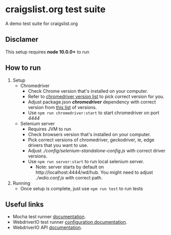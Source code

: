 # craigslist.org test suite
A demo test suite for craigslist.org

## Disclamer
This setup requires **node 10.0.0+** to run

## How to run
1. Setup
    * Chromedriver
        * Check Chrome version that's installed on your computer.
        * Refer to [chromedriver version list](http://chromedriver.chromium.org/downloads) to pick correct version for you.
        * Adjust package.json _**chromedriver**_ dependency with correct version from [this list](https://www.npmjs.com/package/chromedriver) of versions.
        * Use `npm run chromedriver:start` to start chromedriver on port _4444_
    * Selenium server
        * Requires JVM to run
        * Check browsers version that's installed on your computer.
        * Pick correct versions of chromedriver, geckodriver, ie, edge drivers that you want to use.
        * Adjust _./config/selenium-standalone-config.js_ with correct driver versions.
        * Use `npm run server:start` to run local selenium server.
            * Note: server starts by default on http://localhost:4444/wd/hub. You might need to adjust _./wdio.conf.js_ with correct path.  
1. Running
    * Once setup is complete, just use `npm run test` to run tests
    
## Useful links
* Mocha test runner [documentation](https://mochajs.org/#features).
* WebdriverIO test runner [configuration documentation](https://webdriver.io/docs/configurationfile.html).
* WebdriverIO API [documentation](https://webdriver.io/docs/api.html).